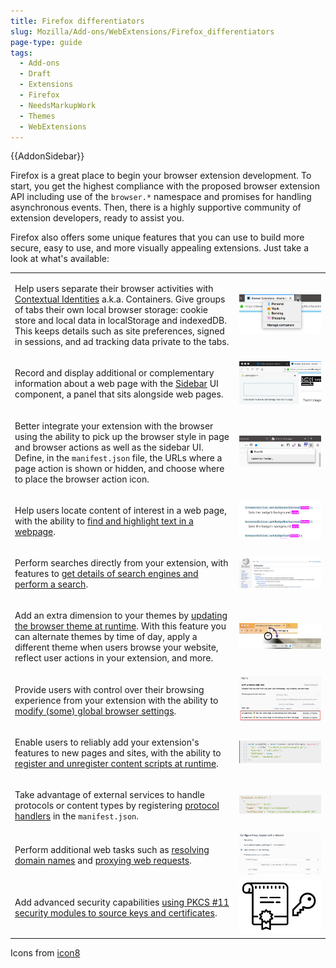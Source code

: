 ```yaml
---
title: Firefox differentiators
slug: Mozilla/Add-ons/WebExtensions/Firefox_differentiators
page-type: guide
tags:
  - Add-ons
  - Draft
  - Extensions
  - Firefox
  - NeedsMarkupWork
  - Themes
  - WebExtensions
---
```


{{AddonSidebar}}

Firefox is a great place to begin your browser extension development. To start, you get the highest compliance with the proposed browser extension API including use of the `browser.*` namespace and promises for handling asynchronous events. Then, there is a highly supportive community of extension developers, ready to assist you.

Firefox also offers some unique features that you can use to build more secure, easy to use, and more visually appealing extensions. Just take a look at what's available:

<table class="standard-table">
  <tbody>
    <tr>
      <td>
        <p>
          Help users separate their browser activities with
          <a
            href="/en-US/docs/Mozilla/Add-ons/WebExtensions/API/contextualIdentities"
            >Contextual Identities</a
          >
          a.k.a. Containers. Give groups of tabs their own local browser
          storage: cookie store and local data in localStorage and indexedDB.
          This keeps details such as site preferences, signed in sessions, and
          ad tracking data private to the tabs.
        </p>
      </td>
      <td>
        <img alt="Illustration of the containers menu" src="containers.png" />
      </td>
    </tr>
    <tr>
      <td>
        <p>
          Record and display additional or complementary information about a web
          page with the
          <a
            href="/en-US/docs/Mozilla/Add-ons/WebExtensions/user_interface/Sidebars"
            >Sidebar</a
          >
          UI component, a panel that sits alongside web pages.
        </p>
      </td>
      <td>
        <img
          alt="Illustration of the annotation example sidebar sitting alongside a webpage"
          src="sidebar.png"
        />
      </td>
    </tr>
    <tr>
      <td>
        <p>
          Better integrate your extension with the browser using the ability to
          pick up the browser style in page and browser actions as well as the
          sidebar UI. Define, in the <code>manifest.json</code> file, the URLs
          where a page action is shown or hidden, and choose where to place the
          browser action icon.
        </p>
      </td>
      <td>
        <img
          alt="Illustration of a browser action icon placed in the menu panel"
          src="icon_placement.png"
        />
      </td>
    </tr>
    <tr>
      <td>
        <p>
          Help users locate content of interest in a web page, with the ability
          to
          <a href="/en-US/docs/Mozilla/Add-ons/WebExtensions/API/find"
            >find and highlight text in a webpage</a
          >.
        </p>
      </td>
      <td>
        <img
          alt="Illustration of find highlighting text in page content"
          src="find.png"
        />
      </td>
    </tr>
    <tr>
      <td>
        <p>
          Perform searches directly from your extension, with features to
          <a href="/en-US/docs/Mozilla/Add-ons/WebExtensions/API/search"
            >get details of search engines and perform a search</a
          >.
        </p>
      </td>
      <td>
        <img
          alt="Wikipedia page showing the results of the search for &#x22;extension&#x22;"
          src="search_extension.png"
        />
      </td>
    </tr>
    <tr>
      <td>
        <p>
          Add an extra dimension to your themes by
          <a href="/en-US/docs/Mozilla/Add-ons/WebExtensions/API/theme"
            >updating the browser theme at runtime</a
          >. With this feature you can alternate themes by time of day, apply a
          different theme when users browse your website, reflect user actions
          in your extension, and more.
        </p>
      </td>
      <td>
        <img
          alt="Illustration suggesting the theme is changing by time"
          src="dynamic_theme.png"
        />
      </td>
    </tr>
    <tr>
      <td>
        <p>
          Provide users with control over their browsing experience from your
          extension with the ability to
          <a
            href="/en-US/docs/Mozilla/Add-ons/WebExtensions/API/browserSettings"
            >modify (some) global browser settings</a
          >.
        </p>
      </td>
      <td>
        <img
          alt="Example of a Firefox setting showing that it is being controlled by an extension"
          src="extension_controlling_settings.png"
        />
      </td>
    </tr>
    <tr>
      <td>
        <p>
          Enable users to reliably add your extension's features to new pages
          and sites, with the ability to
          <a href="/en-US/docs/Mozilla/Add-ons/WebExtensions/API/contentScripts"
            >register and unregister content scripts at runtime</a
          >.
        </p>
      </td>
      <td>
        <img
          alt="Illustration of example code used to inject a content script on demand"
          src="script_inject.png"
        />
      </td>
    </tr>
    <tr>
      <td>
        <p>
          Take advantage of external services to handle protocols or content
          types by registering
          <a
            href="/en-US/docs/Mozilla/Add-ons/WebExtensions/manifest.json/protocol_handlers"
            >protocol handlers</a
          >
          in the <code>manifest.json</code>.
        </p>
      </td>
      <td>
        <img
          alt="Illustration of code setting a protocol handler"
          src="protocol.png"
        />
      </td>
    </tr>
    <tr>
      <td>
        <p>
          Perform additional web tasks such as
          <a href="/en-US/docs/Mozilla/Add-ons/WebExtensions/API/dns"
            >resolving domain names</a
          >
          and
          <a href="/en-US/docs/Mozilla/Add-ons/WebExtensions/API/proxy"
            >proxying web requests</a
          >.
        </p>
      </td>
      <td>
        <img alt="Example of Firefox proxy settings" src="proxy_settings.png" />
      </td>
    </tr>
    <tr>
      <td>
        <p>
          Add advanced security capabilities
          <a href="/en-US/docs/Mozilla/Add-ons/WebExtensions/API/pkcs11"
            >using PKCS #11 security modules to source keys and certificates</a
          >.
        </p>
      </td>
      <td>
        <img
          alt="Illustration of the certificate and key"
          src="certificate_key.png"
        />
      </td>
    </tr>
  </tbody>
</table>

Icons from [icon8](https://icons8.com/)
